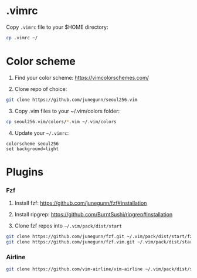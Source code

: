 # .vimrc

Copy `.vimrc` file to your $HOME directory:

```sh
cp .vimrc ~/
```

# Color scheme

1. Find your color scheme: https://vimcolorschemes.com/

2. Clone repo of choice:

```sh
git clone https://github.com/junegunn/seoul256.vim
```

3. Copy .vim files to your ~/.vim/colors folder:

```sh
cp seoul256.vim/colors/*.vim ~/.vim/colors
```

4. Update your `~/.vimrc`:

```
colorscheme seoul256
set background=light
```

# Plugins

### Fzf

1. Install fzf: https://github.com/junegunn/fzf#installation

2. Install ripgrep: https://github.com/BurntSushi/ripgrep#installation 

3. Clone fzf repos into `~/.vim/pack/dist/start`

```sh
git clone https://github.com/junegunn/fzf.git ~/.vim/pack/dist/start/fzf
git clone https://github.com/junegunn/fzf.vim.git ~/.vim/pack/dist/start/fzf.vim
```

### Airline

```sh
git clone https://github.com/vim-airline/vim-airline ~/.vim/pack/dist/start/vim-airline
```

